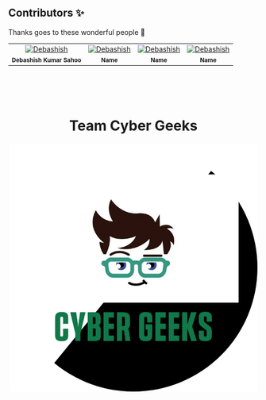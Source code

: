 ## Contributors ✨

Thanks goes to these wonderful people 🤗

<!-- ALL-CONTRIBUTORS-LIST:START - Do not remove or modify this section -->

<table align="center">
  <tr>
    <td align="center">
      <a href="https://github.com/Debashish-hub"><img src="https://avatars.githubusercontent.com/u/56837936?s=400&u=28d2a36ae98269f6439110ea1c10edafa96d6d8e&v=4" 
                                                      width="100px;" alt="Debashish"/><br/></a>
      <sub><b>Debashish Kumar Sahoo</b></sub><br/>
    </td>
    <td align="center">
      <a href=""><img src="" width="100px;" alt="Debashish"/><br/></a>
      <sub><b>Name</b></sub><br/>
    </td>
    <td align="center">
      <a href=""><img src="" width="100px;" alt="Debashish"/><br/></a>
      <sub><b>Name</b></sub><br/>
    </td>
    <td align="center">
      <a href=""><img src="" width="100px;" alt="Debashish"/><br/></a>
      <sub><b>Name</b></sub><br/>
    </td>
  </tr>
 </table><br/><br/><br/>
 <h1 align="center">Team Cyber Geeks</h1>
 <p align="center">
  <img src="logo.png" alt="Cyber Geeks" />
</p>

